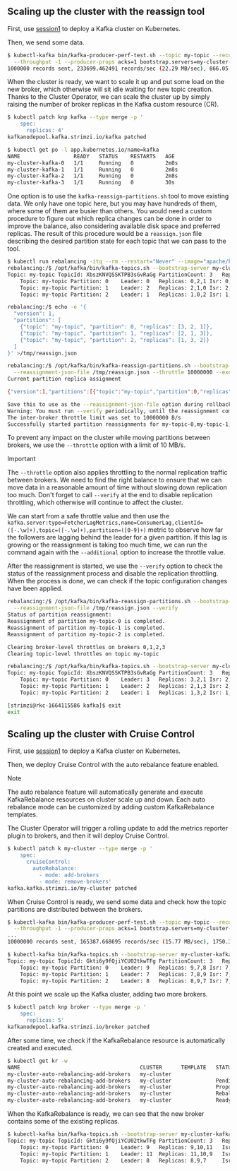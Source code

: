 ## Scaling up the cluster with the reassign tool

First, use [session1](/sessions/001) to deploy a Kafka cluster on Kubernetes.

Then, we send some data.

```sh
$ kubectl-kafka bin/kafka-producer-perf-test.sh --topic my-topic --record-size 100 --num-records 1000000 \
  --throughput -1 --producer-props acks=1 bootstrap.servers=my-cluster-kafka-bootstrap:9092
1000000 records sent, 233699.462491 records/sec (22.29 MB/sec), 866.05 ms avg latency, 1652.00 ms max latency, 827 ms 50th, 1500 ms 95th, 1595 ms 99th, 1614 ms 99.9th.  
```

When the cluster is ready, we want to scale it up and put some load on the new broker, which otherwise will sit idle waiting for new topic creation.
Thanks to the Cluster Operator, we can scale the cluster up by simply raising the number of broker replicas in the Kafka custom resource (CR).

```sh
$ kubectl patch knp kafka --type merge -p '
    spec:
      replicas: 4'
kafkanodepool.kafka.strimzi.io/kafka patched

$ kubectl get po -l app.kubernetes.io/name=kafka
NAME                 READY   STATUS    RESTARTS   AGE
my-cluster-kafka-0   1/1     Running   0          2m8s
my-cluster-kafka-1   1/1     Running   0          2m8s
my-cluster-kafka-2   1/1     Running   0          2m8s
my-cluster-kafka-3   1/1     Running   0          30s
```

One option is to use the `kafka-reassign-partitions.sh` tool to move existing data.
We only have one topic here, but you may have hundreds of them, where some of them are busier than others.
You would need a custom procedure to figure out which replica changes can be done in order to improve the balance, also considering available disk space and preferred replicas.
The result of this procedure would be a `reassign.json` file describing the desired partition state for each topic that we can pass to the tool.

```sh
$ kubectl run rebalancing -itq --rm --restart="Never" --image="apache/kafka:$KAFKA_VERSION" -- bash
rebalancing:/$ /opt/kafka/bin/kafka-topics.sh --bootstrap-server my-cluster-kafka-bootstrap:9092 --topic my-topic --describe
Topic: my-topic	TopicId: XbszKNVQSSKTPB3sGvRaGg	PartitionCount: 3	ReplicationFactor: 3	Configs: min.insync.replicas=2,message.format.version=3.0-IV1
	Topic: my-topic	Partition: 0	Leader: 0	Replicas: 0,2,1	Isr: 0,2,1
	Topic: my-topic	Partition: 1	Leader: 2	Replicas: 2,1,0	Isr: 2,1,0
	Topic: my-topic	Partition: 2	Leader: 1	Replicas: 1,0,2	Isr: 1,0,2

rebalancing:/$ echo -e '{
  "version": 1,
  "partitions": [
    {"topic": "my-topic", "partition": 0, "replicas": [3, 2, 1]},
    {"topic": "my-topic", "partition": 1, "replicas": [2, 1, 3]},
    {"topic": "my-topic", "partition": 2, "replicas": [1, 3, 2]}
  ]
}' >/tmp/reassign.json

rebalancing:/$ /opt/kafka/bin/kafka-reassign-partitions.sh --bootstrap-server my-cluster-kafka-bootstrap:9092 \
  --reassignment-json-file /tmp/reassign.json --throttle 10000000 --execute
Current partition replica assignment

{"version":1,"partitions":[{"topic":"my-topic","partition":0,"replicas":[0,2,1],"log_dirs":["any","any","any"]},{"topic":"my-topic","partition":1,"replicas":[2,1,0],"log_dirs":["any","any","any"]},{"topic":"my-topic","partition":2,"replicas":[1,0,2],"log_dirs":["any","any","any"]}]}

Save this to use as the --reassignment-json-file option during rollback
Warning: You must run --verify periodically, until the reassignment completes, to ensure the throttle is removed.
The inter-broker throttle limit was set to 10000000 B/s
Successfully started partition reassignments for my-topic-0,my-topic-1,my-topic-2
```

To prevent any impact on the cluster while moving partitions between brokers, we use the `--throttle` option with a limit of 10 MB/s.

> [!IMPORTANT]  
> The `--throttle` option also applies throttling to the normal replication traffic between brokers.
> We need to find the right balance to ensure that we can move data in a reasonable amount of time without slowing down replication too much.
> Don't forget to call `--verify` at the end to disable replication throttling, which otherwise will continue to affect the cluster.

We can start from a safe throttle value and then use the `kafka.server:type=FetcherLagMetrics,name=ConsumerLag,clientId=([-.\w]+),topic=([-.\w]+),partition=([0-9]+)` metric to observe how far the followers are lagging behind the leader for a given partition. 
If this lag is growing or the reassignment is taking too much time, we can run the command again with the `--additional` option to increase the throttle value.

After the reassignment is started, we use the `--verify` option to check the status of the reassignment process and disable the replication throttling.
When the process is done, we can check if the topic configuration changes have been applied.

```sh
rebalancing:/$ /opt/kafka/bin/kafka-reassign-partitions.sh --bootstrap-server my-cluster-kafka-bootstrap:9092 \
  --reassignment-json-file /tmp/reassign.json --verify
Status of partition reassignment:
Reassignment of partition my-topic-0 is completed.
Reassignment of partition my-topic-1 is completed.
Reassignment of partition my-topic-2 is completed.

Clearing broker-level throttles on brokers 0,1,2,3
Clearing topic-level throttles on topic my-topic

rebalancing:/$ /opt/kafka/bin/kafka-topics.sh --bootstrap-server my-cluster-kafka-bootstrap:9092 --topic my-topic --describe
Topic: my-topic	TopicId: XbszKNVQSSKTPB3sGvRaGg	PartitionCount: 3	ReplicationFactor: 3	Configs: min.insync.replicas=2,message.format.version=3.0-IV1
	Topic: my-topic	Partition: 0	Leader: 3	Replicas: 3,2,1	Isr: 2,1,3
	Topic: my-topic	Partition: 1	Leader: 2	Replicas: 2,1,3	Isr: 2,1,3
	Topic: my-topic	Partition: 2	Leader: 1	Replicas: 1,3,2	Isr: 1,2,3

[strimzi@rkc-1664115586 kafka]$ exit
exit
```

## Scaling up the cluster with Cruise Control

First, use [session1](/sessions/001) to deploy a Kafka cluster on Kubernetes.

Then, we deploy Cruise Control with the auto rebalance feature enabled.

> [!NOTE]  
> The auto rebalance feature will automatically generate and execute KafkaRebalance resources on cluster scale up and down.
> Each auto rebalance mode can be customized by adding custom KafkaRebalance templates.

The Cluster Operator will trigger a rolling update to add the metrics reporter plugin to brokers, and then it will deploy Cruise Control.

```sh
$ kubectl patch k my-cluster --type merge -p '
    spec:
      cruiseControl: 
        autoRebalance:
          - mode: add-brokers
          - mode: remove-brokers'
kafka.kafka.strimzi.io/my-cluster patched
```

When Cruise Control is ready, we send some data and check how the topic partitions are distributed between the brokers.

```sh
$ kubectl-kafka bin/kafka-producer-perf-test.sh --topic my-topic --record-size 100 --num-records 10000000 \
  --throughput -1 --producer-props acks=1 bootstrap.servers=my-cluster-kafka-bootstrap:9092
...
10000000 records sent, 165387.668695 records/sec (15.77 MB/sec), 1750.32 ms avg latency, 5498.00 ms max latency, 1504 ms 50th, 3831 ms 95th, 4697 ms 99th, 5377 ms 99.9th.

$ kubectl-kafka bin/kafka-topics.sh --bootstrap-server my-cluster-kafka-bootstrap:9092 --describe --topic my-topic
Topic: my-topic	TopicId: Gkti6y9fQjiYCU02tkwTFg	PartitionCount: 3	ReplicationFactor: 3	Configs: min.insync.replicas=2,retention.bytes=1073741824
	Topic: my-topic	Partition: 0	Leader: 9	Replicas: 9,7,8	Isr: 7,8,9	Elr: 	LastKnownElr: 
	Topic: my-topic	Partition: 1	Leader: 7	Replicas: 7,8,9	Isr: 7,8,9	Elr: 	LastKnownElr: 
	Topic: my-topic	Partition: 2	Leader: 8	Replicas: 8,9,7	Isr: 7,8,9	Elr: 	LastKnownElr: 
```

At this point we scale up the Kafka cluster, adding two more brokers.

```sh
$ kubectl patch knp broker --type merge -p '
    spec:
      replicas: 5'
kafkanodepool.kafka.strimzi.io/broker patched
```

After some time, we check if the KafkaRebalance resource is automatically created and executed.

```sh
$ kubectl get kr -w
NAME                                      CLUSTER      TEMPLATE   STATUS
my-cluster-auto-rebalancing-add-brokers   my-cluster              
my-cluster-auto-rebalancing-add-brokers   my-cluster              PendingProposal
my-cluster-auto-rebalancing-add-brokers   my-cluster              ProposalReady
my-cluster-auto-rebalancing-add-brokers   my-cluster              Rebalancing
my-cluster-auto-rebalancing-add-brokers   my-cluster              Ready
```

When the KafkaRebalance is ready, we can see that the new broker contains some of the existing replicas.

```sh
$ kubectl-kafka bin/kafka-topics.sh --bootstrap-server my-cluster-kafka-bootstrap:9092 --describe --topic my-topicic
Topic: my-topic	TopicId: Gkti6y9fQjiYCU02tkwTFg	PartitionCount: 3	ReplicationFactor: 3	Configs: min.insync.replicas=2,retention.bytes=1073741824
    Topic: my-topic Partition: 0    Leader: 9   Replicas: 9,10,11   Isr: 10,9,11    Elr:    LastKnownElr: 
    Topic: my-topic Partition: 1    Leader: 11  Replicas: 11,10,9   Isr: 10,9,11    Elr:    LastKnownElr: 
    Topic: my-topic Partition: 2    Leader: 8   Replicas: 8,9,7     Isr: 7,8,9      Elr:    LastKnownElr: 
```
